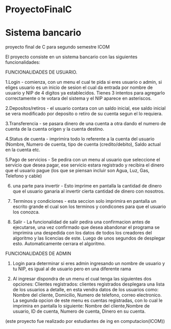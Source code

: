 # ProyectoFinalC
# Sistema bancario
proyecto final de C para segundo semestre ICOM

El proyecto consiste en un sistema bancario con las siguientes funcionalidades:

FUNCIONALIDADES DE USUARIO.

1.Login - comienza, con un menu el cual te pida si eres usuario o admin, si eliges usuario es un inicio de sesion el cual da entrada por nombre de usuario y NIP de 4 digitos ya establecidos. Tienes 3 intentos para agregarlo correctamente o te votara del sistema y el NIP aparece en asteriscos.


2.Depositos/retiros - el usuario contara con un saldo inicial, ese saldo inicial se vera modificado por deposito o retiro de su cuenta segun el lo requiera.

3.Transferencia - se pasara dinero de una cuenta a otra dando el numero de cuenta de la cuenta origen y la cuenta destino.

4.Status de cuenta - imprimira todo lo referente a la cuenta del usuario (Nombre, Numero de cuenta, tipo de cuenta (credito/debito), Saldo actual en la cuenta etc.

5.Pago de servicios - Se pedira con un menu al usuario que seleccione el servicio que desea pagar, ese servicio estara registrado y recibira el dinero que el usuario pague (los que se piensan incluir son Agua, Luz, Gas, Telefono y cable)

6. una parte para invertir - Esto imprime en pantalla la cantidad de dinero que el usuario ganaria al invertir cierta cantidad de dinero con nosotros.

7. Terminos y condiciones - esta seccion solo imprimira en pantalla un escrito grande el cual son los terminos y condicones para que el usuario los conozca.

8. Salir - La funcionalidad de salir pedira una confirmacion antes de ejecutarse, una vez confirmado que desea abandonar el programa se imprimira una despedida con los datos de todos los creadores del algoritmo y las licencias de este. Luego de unos segundos de desplegar esto. Automaticamente cerrara el algoritmo.

FUNCIONALIDADES DE ADMIN

1. Login para determinar si eres admin ingresando un nombre de usuario y tu NIP, es igual al de usuario pero en una diferente rama

2. Al ingresar dispondra de un menu el cual tenga las siguientes dos opciones: Clientes registrados: clientes registrados desplegara una lista de los usuarios a detalle, en esta vendra datos de los usuarios como: Nombre del cliente, Domicilio, Numero de telefono, correo electronico.
La segunda opcion de este menu es cuentas registradas, con lo cual le imprimira en pantalla lo siguiente: Nombre del cliente,Nombre de usuario, ID de cuenta, Numero de cuenta, Dinero en su cuenta.


(este proyecto fue realizado por estudiantes de ing en computacion(ICOM))


